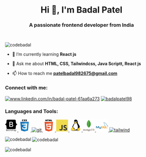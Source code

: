 <h1 align="center">Hi 👋, I'm Badal Patel</h1>
<h3 align="center">A passionate frontend developer from India</h3>
<img src="https://t4.ftcdn.net/jpg/02/78/37/47/240_F_278374738_ypRn0utOVnebuhmpSrDiwkzFsdqEm0aa.jpg" alt="">

<p align="left"> <img src="https://komarev.com/ghpvc/?username=codebadal&label=Profile%20views&color=0e75b6&style=flat" alt="codebadal" /> </p>

- 🌱 I’m currently learning **React js**

- 💬 Ask me about **HTML, CSS, Tailwindcss, Java Scriptt, React js**

- 📫 How to reach me **patelbadal982675@gmail.com**

<h3 align="left">Connect with me:</h3>
<p align="left">
<a href="https://linkedin.com/in/www.linkedin.com/in/badal-patel-61aa6a273" target="blank"><img align="center" src="https://raw.githubusercontent.com/rahuldkjain/github-profile-readme-generator/master/src/images/icons/Social/linked-in-alt.svg" alt="www.linkedin.com/in/badal-patel-61aa6a273" height="30" width="40" /></a>
<a href="https://instagram.com/badalpatel98" target="blank"><img align="center" src="https://raw.githubusercontent.com/rahuldkjain/github-profile-readme-generator/master/src/images/icons/Social/instagram.svg" alt="badalpatel98" height="30" width="40" /></a>
</p>

<h3 align="left">Languages and Tools:</h3>
<p align="left"> <a href="https://getbootstrap.com" target="_blank" rel="noreferrer"> <img src="https://raw.githubusercontent.com/devicons/devicon/master/icons/bootstrap/bootstrap-plain-wordmark.svg" alt="bootstrap" width="40" height="40"/> </a> <a href="https://www.w3schools.com/css/" target="_blank" rel="noreferrer"> <img src="https://raw.githubusercontent.com/devicons/devicon/master/icons/css3/css3-original-wordmark.svg" alt="css3" width="40" height="40"/> </a> <a href="https://git-scm.com/" target="_blank" rel="noreferrer"> <img src="https://www.vectorlogo.zone/logos/git-scm/git-scm-icon.svg" alt="git" width="40" height="40"/> </a> <a href="https://www.w3.org/html/" target="_blank" rel="noreferrer"> <img src="https://raw.githubusercontent.com/devicons/devicon/master/icons/html5/html5-original-wordmark.svg" alt="html5" width="40" height="40"/> </a> <a href="https://developer.mozilla.org/en-US/docs/Web/JavaScript" target="_blank" rel="noreferrer"> <img src="https://raw.githubusercontent.com/devicons/devicon/master/icons/javascript/javascript-original.svg" alt="javascript" width="40" height="40"/> </a> <a href="https://www.linux.org/" target="_blank" rel="noreferrer"> <img src="https://raw.githubusercontent.com/devicons/devicon/master/icons/linux/linux-original.svg" alt="linux" width="40" height="40"/> </a> <a href="https://www.mongodb.com/" target="_blank" rel="noreferrer"> <img src="https://raw.githubusercontent.com/devicons/devicon/master/icons/mongodb/mongodb-original-wordmark.svg" alt="mongodb" width="40" height="40"/> </a> <a href="https://www.mysql.com/" target="_blank" rel="noreferrer"> <img src="https://raw.githubusercontent.com/devicons/devicon/master/icons/mysql/mysql-original-wordmark.svg" alt="mysql" width="40" height="40"/> </a> <a href="https://tailwindcss.com/" target="_blank" rel="noreferrer"> <img src="https://www.vectorlogo.zone/logos/tailwindcss/tailwindcss-icon.svg" alt="tailwind" width="40" height="40"/> </a> </p>

<p><img align="left" src="https://github-readme-stats.vercel.app/api/top-langs?username=codebadal&show_icons=true&locale=en&layout=compact" alt="codebadal" /></p>

<p>&nbsp;<img align="center" src="https://github-readme-stats.vercel.app/api?username=codebadal&show_icons=true&locale=en" alt="codebadal" /></p>

<p><img align="center" src="https://github-readme-streak-stats.herokuapp.com/?user=codebadal&" alt="codebadal" /></p>
